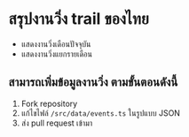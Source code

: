 # สรุปงานวิ่ง trail ของไทย
* แสดงงานวิ่งเดือนปัจจุบัน
* แสดงงานวิ่งแยกรายเดือน


## สามารถเพิ่มข้อมูลงานวิ่ง ตามขั้นตอนดังนี้
1. Fork repository
2. แก้ไขไฟล์ `/src/data/events.ts` ในรูปแบบ JSON
3. ส่ง pull request เข้ามา